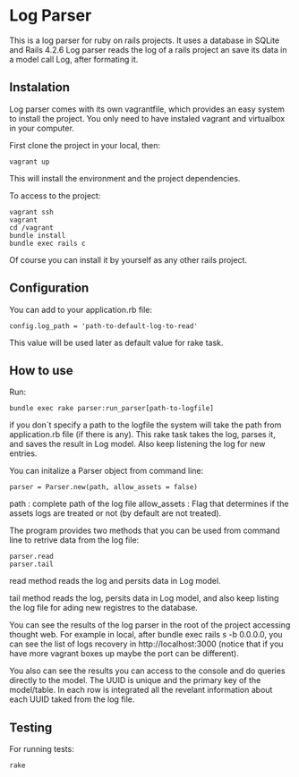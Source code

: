 # Log Parser

This is a log parser for ruby on rails  projects. It uses a database in SQLite and Rails 4.2.6 
 Log parser reads the log of a rails project an save its data in a model call Log, after formating it. 

##   Instalation

Log parser comes with its own vagrantfile, which provides an easy system to install the project. You only need to have instaled vagrant and virtualbox in your computer.

First clone the project in your local, then:

`vagrant up`

This will install the environment and the project dependencies.

To access to the project:

 ```
vagrant ssh
vagrant 
cd /vagrant
bundle install
bundle exec rails c
 ```

Of course you can install it by yourself as any other rails project.

## Configuration

You can add to your application.rb file:

`config.log_path = 'path-to-default-log-to-read'`

This value will be used later as default value for rake task.

## How to use

Run:

`bundle exec rake parser:run_parser[path-to-logfile]`

if you don´t specify a path to the logfile the system will take the path from application.rb file (if there is any). This rake task takes the log, parses it, and saves the result in Log model. Also keep listening the log for new entries.

You can initalize a Parser object from command line:

`parser = Parser.new(path, allow_assets = false)`

path : complete path of the log file
allow_assets : Flag that determines if the assets logs are treated or not (by default are not treated).


The program provides two methods that you can be used from command line to retrive data from the log file:

 ```
parser.read
parser.tail
 ```
read method reads the log and persits data in Log model.

tail method reads the log, persits data in Log model, and also keep listing the log file for ading new registres to the database.

You can see the results of the log parser in the root of the project accessing thought web. For example in local, after bundle exec rails s -b 0.0.0.0, you can see the list of logs recovery in http://localhost:3000 (notice that if you have more vagrant boxes up maybe the port can be different).

You also can see the results you can access to the console and do queries directly to the model. The UUID is unique and the primary key of the model/table. In each row is integrated all the revelant information about each UUID taked from the log file. 

## Testing

For running tests:

`rake`
